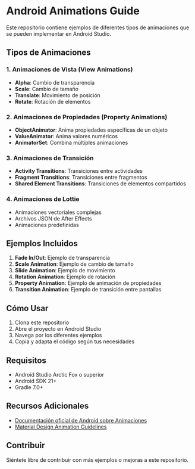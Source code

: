 # Android Animations Guide

Este repositorio contiene ejemplos de diferentes tipos de animaciones que se pueden implementar en Android Studio.

## Tipos de Animaciones

### 1. Animaciones de Vista (View Animations)
- **Alpha**: Cambio de transparencia
- **Scale**: Cambio de tamaño
- **Translate**: Movimiento de posición
- **Rotate**: Rotación de elementos

### 2. Animaciones de Propiedades (Property Animations)
- **ObjectAnimator**: Anima propiedades específicas de un objeto
- **ValueAnimator**: Anima valores numéricos
- **AnimatorSet**: Combina múltiples animaciones

### 3. Animaciones de Transición
- **Activity Transitions**: Transiciones entre actividades
- **Fragment Transitions**: Transiciones entre fragmentos
- **Shared Element Transitions**: Transiciones de elementos compartidos

### 4. Animaciones de Lottie
- Animaciones vectoriales complejas
- Archivos JSON de After Effects
- Animaciones predefinidas

## Ejemplos Incluidos

1. **Fade In/Out**: Ejemplo de transparencia
2. **Scale Animation**: Ejemplo de cambio de tamaño
3. **Slide Animation**: Ejemplo de movimiento
4. **Rotation Animation**: Ejemplo de rotación
5. **Property Animation**: Ejemplo de animación de propiedades
6. **Transition Animation**: Ejemplo de transición entre pantallas

## Cómo Usar

1. Clona este repositorio
2. Abre el proyecto en Android Studio
3. Navega por los diferentes ejemplos
4. Copia y adapta el código según tus necesidades

## Requisitos

- Android Studio Arctic Fox o superior
- Android SDK 21+
- Gradle 7.0+

## Recursos Adicionales

- [Documentación oficial de Android sobre Animaciones](https://developer.android.com/guide/topics/graphics/overview)
- [Material Design Animation Guidelines](https://material.io/design/motion/understanding-motion.html)

## Contribuir

Siéntete libre de contribuir con más ejemplos o mejoras a este repositorio.


